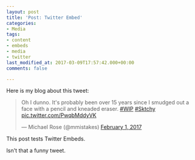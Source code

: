 ```yaml
---
layout: post
title: 'Post: Twitter Embed'
categories:
- Media
tags:
- content
- embeds
- media
- twitter
last_modified_at: 2017-03-09T17:57:42.000+00:00
comments: false

---
```

Here is my blog about this tweet:

<blockquote class="twitter-tweet" data-lang="en"><p lang="en" dir="ltr">Oh I dunno. It's probably been over 15 years since I smudged out a face with a pencil and kneaded eraser. <a href="https://twitter.com/hashtag/WIP?src=hash">#WIP</a> <a href="https://twitter.com/hashtag/Sktchy?src=hash">#Sktchy</a> <a href="https://t.co/PwqbMddyVK">pic.twitter.com/PwqbMddyVK</a></p>— Michael Rose (@mmistakes) <a href="https://twitter.com/mmistakes/status/826644109670612997">February 1, 2017</a></blockquote>
<script async src="//platform.twitter.com/widgets.js" charset="utf-8"></script>

This post tests Twitter Embeds.

Isn't that a funny tweet.